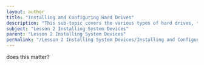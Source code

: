 ```yaml
---
layout: author
title: "Installing and Configuring Hard Drives"
description: "This sub-topic covers the various types of hard drives, their installation methods, and the configuration needed to integrate them into a computer system. It includes understanding different hard drive interfaces such as SATA and NVMe, physical installation procedures, partitioning techniques, and formatting processes. The section also addresses setting up RAID configurations, ensuring proper BIOS/UEFI settings, and troubleshooting common hard drive issues."
subject: "Lesson 2 Installing System Devices"
parent: "Lesson 2 Installing System Devices"
permalink: "/Lesson 2 Installing System Devices/Installing and Configuring Hard Drives/"
---
```


does this matter?
